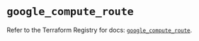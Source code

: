 # `google_compute_route`

Refer to the Terraform Registry for docs: [`google_compute_route`](https://registry.terraform.io/providers/hashicorp/google/6.26.0/docs/resources/compute_route).
